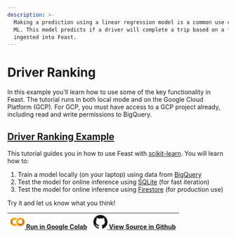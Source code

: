 ```yaml
---
description: >-
  Making a prediction using a linear regression model is a common use case in
  ML. This model predicts if a driver will complete a trip based on a features
  ingested into Feast.
---
```


# Driver Ranking

In this example you'll learn how to use some of the key functionality in Feast. The tutorial runs in both local mode and on the Google Cloud Platform \(GCP\). For GCP, you must have access to a GCP project already, including read and write permissions to BigQuery.

## [Driver Ranking Example](https://github.com/feast-dev/feast-driver-ranking-tutorial)

This tutorial guides you in how to use Feast with [scikit-learn](https://scikit-learn.org/stable/). You will learn how to:

1. Train a model locally \(on your laptop\) using data from [BigQuery](https://cloud.google.com/bigquery/)
2. Test the model for online inference using [SQLite](https://www.sqlite.org/index.html) \(for fast iteration\)
3. Test the model for online inference using [Firestore](https://firebase.google.com/products/firestore) \(for production use\)

Try it and let us know what you think!

| ![](../.gitbook/assets/colab_logo_32px.png)[ Run in Google Colab ](https://colab.research.google.com/github/feast-dev/feast-driver-ranking-tutorial/blob/master/notebooks/Driver_Ranking_Tutorial.ipynb) | ![](../.gitbook/assets/github-mark-32px.png)[ View Source in Github](https://github.com/feast-dev/feast-driver-ranking-tutorial/blob/master/notebooks/Driver_Ranking_Tutorial.ipynb) |
| :--- | :--- |


